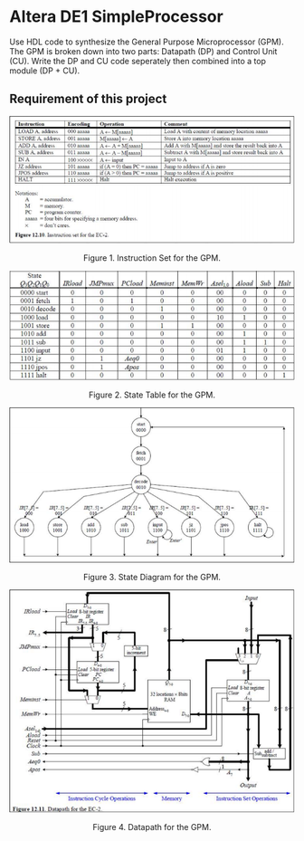 # Altera DE1 SimpleProcessor
Use HDL code to synthesize the General Purpose Microprocessor (GPM). The GPM is broken down into two parts: 
Datapath (DP) and Control Unit (CU). Write the DP and CU code seperately then combined into a top module 
(DP + CU).

## Requirement of this project
![Instruction Set of GPM](https://github.com/jason9829/AlteraDE1_SimpleProcessor/blob/master/images/InstructionSet.png)   
<div align="center">
  Figure 1. Instruction Set for the GPM. 
</div>

![State Table of GPM](https://github.com/jason9829/AlteraDE1_SimpleProcessor/blob/master/images/StateTable.png)   
<div align="center">
  Figure 2. State Table for the GPM. 
</div>

![State Diagram of GPM](https://github.com/jason9829/AlteraDE1_SimpleProcessor/blob/master/images/StateDiagram.png)   
<div align="center">
  Figure 3. State Diagram for the GPM. 
</div>

![Datapath of GPM](https://github.com/jason9829/AlteraDE1_SimpleProcessor/blob/master/images/Datapath.png)   
<div align="center">
  Figure 4. Datapath for the GPM. 
</div>
